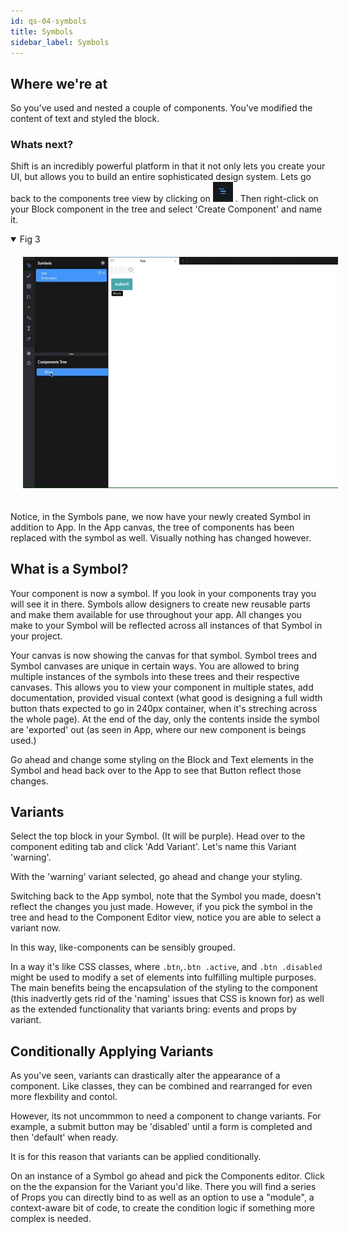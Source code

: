 ```yaml
---
id: qs-04-symbols
title: Symbols
sidebar_label: Symbols
---
```


## Where we're at

So you've used and nested a couple of components. You've modified the content of text and styled the block.

### Whats next?

Shift is an incredibly powerful platform in that it not only lets you create your UI, but allows you to build an entire sophisticated design system. Lets go back to the components tree view by clicking on  <img style="display: inline-block; height: 2rem" src="/docs/assets/components-tree-icon.png" /> . Then right-click on your Block component in the tree and select 'Create Component' and name it.

<details open>
<summary>Fig 3</summary>
<img style='padding: 20px' src="/docs/assets/create-symbol.gif" />
</details>

Notice, in the Symbols pane, we now have your newly created Symbol in addition to App. In the App canvas, the tree of components has been replaced with the symbol as well. Visually nothing has changed however.

## What is a Symbol?

Your component is now a symbol. If you look in your components tray you will see it in there. Symbols allow designers to create new reusable parts and make them available for use throughout your app. All changes you make to your Symbol will be reflected across all instances of that Symbol in your project. 

Your canvas is now showing the canvas for that symbol. Symbol trees and Symbol canvases are unique in certain ways. You are allowed to bring multiple instances of the symbols into these trees and their respective canvases. This allows you to view your component in multiple states, add documentation, provided visual context (what good is designing a full width button thats expected to go in 240px container, when it's streching across the whole page). At the end of the day, only the contents inside the symbol are 'exported' out (as seen in App, where our new component is beings used.)

Go ahead and change some styling on the Block and Text elements in the Symbol and head back over to the App to see that Button reflect those changes.

## Variants

Select the top block in your Symbol. (It will be purple). Head over to the component editing tab and click 'Add Variant'. Let's name this Variant 'warning'.

With the 'warning' variant selected, go ahead and change your styling.

Switching back to the App symbol, note that the Symbol you made, doesn't reflect the changes you just made. However, if you pick the symbol in the tree and head to the Component Editor view, notice you are able to select a variant now.

In this way, like-components can be sensibly grouped.

In a way it's like CSS classes, where `.btn`,`.btn .active`, and `.btn .disabled` might be used to modify a set of elements into fulfilling multiple purposes. The main benefits being the encapsulation of the styling to the component (this inadvertly gets rid of the 'naming' issues that CSS is known for) as well as the extended functionality that variants bring: events and props by variant. 

## Conditionally Applying Variants
As you've seen, variants can drastically alter the appearance of a component. Like classes, they can be combined and rearranged for even more flexbility and contol.

However, its not uncommmon to need a component to change variants. For example, a submit button may be 'disabled' until a form is completed and then 'default' when ready. 

It is for this reason that variants can be applied conditionally.

On an instance of a Symbol go ahead and pick the Components editor. Click on the the expansion for the Variant you'd like. There you will find a series of Props you can directly bind to as well as an option to use a "module", a context-aware bit of code, to create the condition logic if something more complex is needed. 
